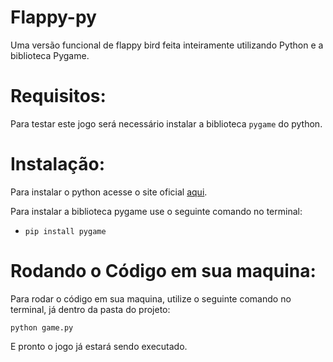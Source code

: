 # Flappy-py

Uma versão funcional de flappy bird feita inteiramente utilizando Python e a biblioteca Pygame.

# Requisitos:
Para testar este jogo será necessário instalar a biblioteca `pygame` do python.

# Instalação:
Para instalar o python acesse o site oficial [aqui](https://www.python.org/downloads/).

Para instalar a biblioteca pygame use o seguinte comando no terminal:

- `pip install pygame`

# Rodando o Código em sua maquina:
Para rodar o código em sua maquina, utilize o seguinte comando no terminal, já dentro da pasta do projeto:

`python game.py`

E pronto o jogo já estará sendo executado.
